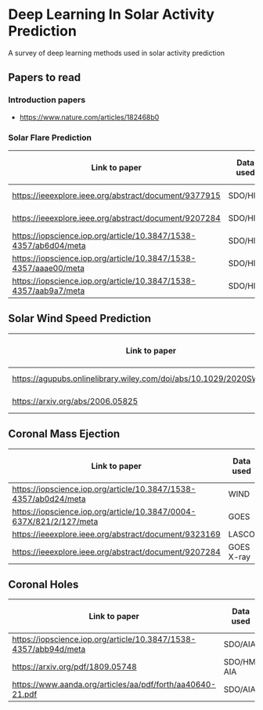 # Deep Learning In Solar Activity Prediction
A survey of deep learning methods used in solar activity prediction

## Papers to read

### Introduction papers
* https://www.nature.com/articles/182468b0

### Solar Flare Prediction
| Link to paper | Data used | published year  | Selected for report |
| ------------- | ----------  | ---------------- |  ----------------- |
| https://ieeexplore.ieee.org/abstract/document/9377915 | SDO/HMI | March, 2021  | yes |
| https://ieeexplore.ieee.org/abstract/document/9207284 | SDO/HMI | September, 2020 | - |
| https://iopscience.iop.org/article/10.3847/1538-4357/ab6d04/meta | SDO/HMI | Feb, 2020 | yes |
| https://iopscience.iop.org/article/10.3847/1538-4357/aaae00/meta | SDO/HMI | March, 2018 | yes |
| https://iopscience.iop.org/article/10.3847/1538-4357/aab9a7/meta | SDO/HMI | May, 2018 | yes |

## Solar Wind Speed Prediction
| Link to paper | Data used | published year | Selected for report |
| ------------- | ----------  | ---------------- | -------------- |
| https://agupubs.onlinelibrary.wiley.com/doi/abs/10.1029/2020SW002707  | OMNIWEB  | May, 2021 | yes |
| https://arxiv.org/abs/2006.05825 | OMNIWEB | June, 2020 | yes |

## Coronal Mass Ejection
| Link to paper | Data used | published year | Selected for report |
| ------------- | ----------  | ---------------- | ------------- |
| https://iopscience.iop.org/article/10.3847/1538-4357/ab0d24/meta  | WIND | - | - |
| https://iopscience.iop.org/article/10.3847/0004-637X/821/2/127/meta | GOES | - | yes |
| https://ieeexplore.ieee.org/abstract/document/9323169 | LASCO | Oct, 2020 | - |
| https://ieeexplore.ieee.org/abstract/document/9207284 | GOES X-ray | July, 2020 |  yes |

## Coronal Holes
| Link to paper | Data used | published year | Selected for report |
| ------------- | ----------  | ---------------- | ---------------- |
| https://iopscience.iop.org/article/10.3847/1538-4357/abb94d/meta  | SDO/AIA | Nov, 2020 | yes |
| https://arxiv.org/pdf/1809.05748  | SDO/HMI AIA | Sup, 2018 | Yes |
| https://www.aanda.org/articles/aa/pdf/forth/aa40640-21.pdf | SDO/AIA | May, 2021 | yes |
